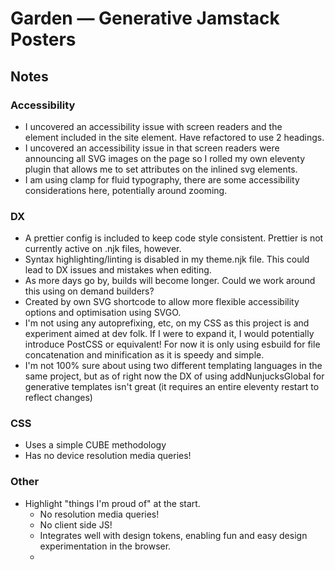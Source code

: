 # Garden — Generative Jamstack Posters

## Notes

### Accessibility

- I uncovered an accessibility issue with screen readers and the <br /> element included in the site element. Have refactored to use 2 headings.
- I uncovered an accessibility issue in that screen readers were announcing all SVG images on the page so I rolled my own eleventy plugin that allows me to set attributes on the inlined svg elements.
- I am using clamp for fluid typography, there are some accessibility considerations here, potentially around zooming.

### DX

- A prettier config is included to keep code style consistent. Prettier is not currently active on .njk files, however.
- Syntax highlighting/linting is disabled in my theme.njk file. This could lead to DX issues and mistakes when editing.
- As more days go by, builds will become longer. Could we work around this using on demand builders?
- Created by own SVG shortcode to allow more flexible accessibility options and optimisation using SVGO.
- I'm not using any autoprefixing, etc, on my CSS as this project is and experiment aimed at dev folk. If I were to expand it, I would potentially introduce PostCSS or equivalent! For now it is only using esbuild for file concatenation and minification as it is speedy and simple.
- I'm not 100% sure about using two different templating languages in the same project, but as of right now the DX of using addNunjucksGlobal for generative templates isn't great (it requires an entire eleventy restart to reflect changes)

### CSS

- Uses a simple CUBE methodology
- Has no device resolution media queries!

### Other

- Highlight "things I'm proud of" at the start.
  - No resolution media queries!
  - No client side JS!
  - Integrates well with design tokens, enabling fun and easy design experimentation in the browser.
  -

